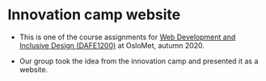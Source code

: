 Innovation camp website
=======

- This is one of the course assignments for [Web Development and Inclusive Design (DAFE1200)](https://student.oslomet.no/en/studier/-/studieinfo/emne/DAFE1200/2020/H%C3%98ST) 
at OsloMet, autumn 2020.

- Our group took the idea from the innovation camp and presented it as a website. 
